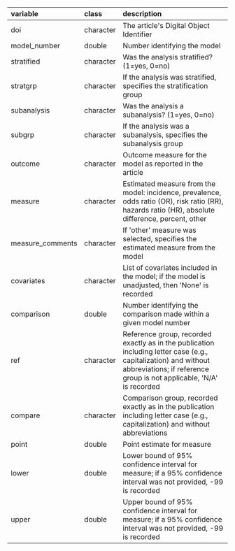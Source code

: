 | variable         | class     | description                                                                                                                                                                             |
|:-----------------|:----------|:----------------------------------------------------------------------------------------------------------------------------------------------------------------------------------------|
| doi              | character | The article's Digital Object Identifier                                                                                                                                                 |
| model_number     | double    | Number identifying the model                                                                                                                                                            |
| stratified       | character | Was the analysis stratified? (1=yes, 0=no)                                                                                                                                              |
| stratgrp         | character | If the analysis was stratified, specifies the stratification group                                                                                                                      |
| subanalysis      | character | Was the analysis a subanalysis? (1=yes, 0=no)                                                                                                                                           |
| subgrp           | character | If the analysis was a subanalysis, specifies the subanalysis group                                                                                                                      |
| outcome          | character | Outcome measure for the model as reported in the article                                                                                                                                |
| measure          | character | Estimated measure from the model: incidence, prevalence, odds ratio (OR), risk ratio (RR), hazards ratio (HR), absolute difference, percent, other                                      |
| measure_comments | character | If 'other' measure was selected, specifies the estimated measure from the model                                                                                                         |
| covariates       | character | List of covariates included in the model; if the model is unadjusted, then 'None' is recorded                                                                                           |
| comparison       | double    | Number identifying the comparison made within a given model number                                                                                                                      |
| ref              | character | Reference group, recorded exactly as in the publication including letter case (e.g., capitalization) and without abbreviations; if reference group is not applicable, 'N/A' is recorded |
| compare          | character | Comparison group, recorded exactly as in the publication including letter case (e.g., capitalization) and without abbreviations                                                         |
| point            | double    | Point estimate for measure                                                                                                                                                              |
| lower            | double    | Lower bound of 95% confidence interval for measure; if a 95% confidence interval was not provided, -99 is recorded                                                                      |
| upper            | double    | Upper bound of 95% confidence interval for measure; if a 95% confidence interval was not provided, -99 is recorded                                                                      |
